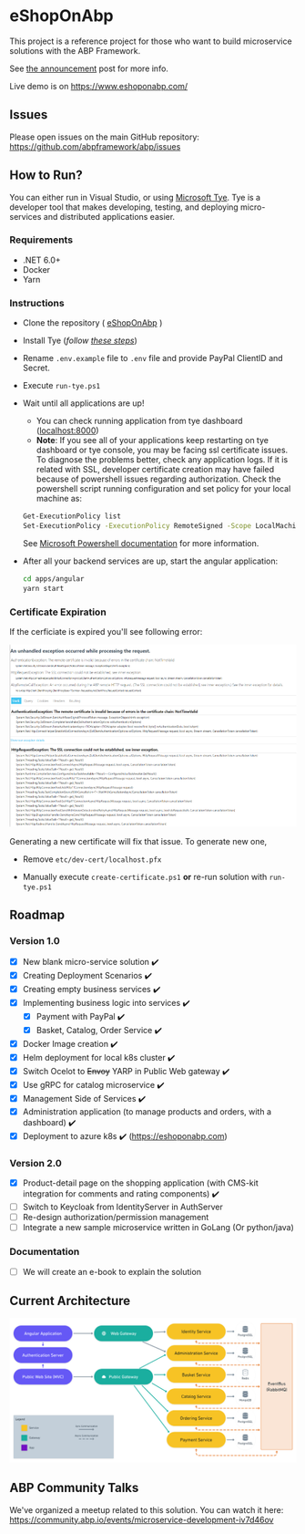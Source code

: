 # eShopOnAbp

This project is a reference project for those who want to build microservice solutions with the ABP Framework.

See [the announcement](https://blog.abp.io/abp/Introducing-the-eShopOnAbp-Project) post for more info.

Live demo is on https://www.eshoponabp.com/

## Issues

Please open issues on the main GitHub repository: https://github.com/abpframework/abp/issues

## How to Run?

You can either run in Visual Studio, or using [Microsoft Tye](https://github.com/dotnet/tye). Tye is a developer tool that makes developing, testing, and deploying micro-services and distributed applications easier.

 ### Requirements

- .NET 6.0+
- Docker
- Yarn

### Instructions

- Clone the repository ( [eShopOnAbp](https://github.com/abpframework/eShopOnAbp) )

- Install Tye (*follow [these steps](https://github.com/dotnet/tye/blob/main/docs/getting_started.md#installing-tye)*)

- Rename `.env.example` file to `.env` file and provide PayPal ClientID and Secret.

- Execute `run-tye.ps1`

- Wait until all applications are up!

	- You can check running application from tye dashboard ([localhost:8000](http://127.0.0.1:8000/))
	- **Note**: If you see all of your applications keep restarting on tye dashboard or tye console, you may be facing ssl certificate issues. To diagnose the problems better, check any application logs. If it is related with SSL, developer certificate creation may have failed because of powershell issues regarding authorization. Check the powershell script running configuration and set policy for your local machine as: 
	```bash
	Get-ExecutionPolicy list
	Set-ExecutionPolicy -ExecutionPolicy RemoteSigned -Scope LocalMachine
	```
	See [Microsoft Powershell documentation](https://docs.microsoft.com/en-us/powershell/module/microsoft.powershell.security/get-executionpolicy?view=powershell-7.2) for more information.

- After all your backend services are up, start the angular application:

  ```bash
  cd apps/angular
  yarn start
  ```

### Certificate Expiration
If the cerficiate is expired you'll see following error:

<!-- Make it smaller with 320px height  -->
<img src="docs/images/ssl-error.png" height="320"/>

Generating a new certificate will fix that issue. To generate new one,

- Remove `etc/dev-cert/localhost.pfx`

- Manually execute `create-certificate.ps1` **or** re-run solution with `run-tye.ps1`


## Roadmap
### Version 1.0

- [x] New blank micro-service solution ✔️
- [x] Creating Deployment Scenarios ✔️
- [x] Creating empty business services ✔️
- [x] Implementing	 business logic into services ✔️
  - [x] Payment with PayPal ✔️
  - [x] Basket, Catalog, Order Service ✔️
- [x] Docker Image creation ✔️
- [x] Helm deployment for local k8s cluster ✔️
- [x] Switch Ocelot to <strike>Envoy</strike> YARP in Public Web gateway ✔️
- [x] Use gRPC for catalog microservice ✔️
- [x] Management Side of Services ✔️
- [x] Administration application (to manage products and orders, with a dashboard) ✔️
- [x] Deployment to azure k8s ✔️ (https://eshoponabp.com)
### Version 2.0
- [x] Product-detail page on the shopping application (with CMS-kit integration for comments and rating components) ✔️
- [ ] Switch to Keycloak from IdentityServer in AuthServer
- [ ] Re-design authorization/permission management
- [ ] Integrate a new sample microservice written in GoLang (Or python/java)
### Documentation

- [ ] We will create an e-book to explain the solution

## Current Architecture

![eSopOnAbp Phase 1](/docs/roadmap/Phase_1.png)

## ABP Community Talks

We've organized a meetup related to this solution. You can watch it here: https://community.abp.io/events/microservice-development-iv7d46ov
